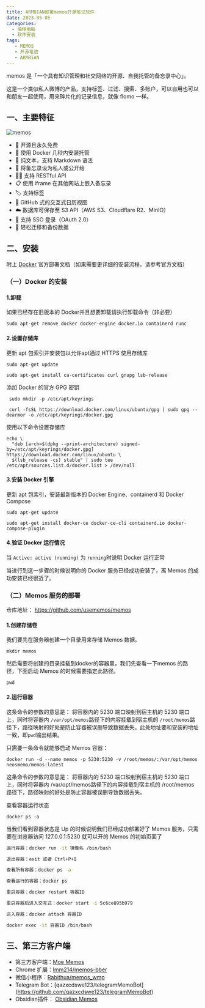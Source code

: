 ```yaml
---
title: ARMBIAN部署memos开源笔记软件
date: 2023-05-05
categories:
  - 编程电脑
  - 软件安装
tags: 
   - MEMOS
   - 开源笔迹
   - ARMBIAN
---
```

memos 是「一个具有知识管理和社交网络的开源、自我托管的备忘录中心」。
<!-- more -->
这是一个类似私人微博的产品，支持标签、过滤、搜索、多账户，可以自用也可以和朋友一起使用，用来碎片化的记录信息，就像 flomo 一样。

## 一、主要特征

![memos](https://preview.cloud.189.cn/image/imageAction?param=E2AAD4D8A23CC9D6536A1C08F848EA43799ECD4C1795AE472729BC8AC92D8D72651906D903D4F225E24A36F585A7424F86C0DCFCDE672DB1D0D128861C8BE28B3E0EA77E3250B80F6115A60A040D58300D0E529A89BAFC2A4DCA0FE6BD33CD3D42426385A33A0593FB92DE0B2874D6C0)

- 🦄 开源且永久免费
- 🚀 使用 Docker 几秒内安装托管
- 📜 纯文本，支持 Markdown 语法
- 👥 将备忘录设为私人或公开给
- 🧑‍💻 支持 RESTful API
- 📋 使用 iframe 在其他网站上嵌入备忘录
- 🏷️ 支持标签
- 📆 GitHub 式的交互式日历视图
- ☁️ 数据库可保存至 S3 API（AWS S3、Cloudflare R2、MinIO）
- 👮 支持 SSO 登录（OAuth 2.0）
- 💾 轻松迁移和备份数据

## 二、安装

附上 [Docker](https://sspai.com/link?target=https%3A%2F%2Fdocs.docker.com%2Fengine%2Finstall%2Fubuntu%2F) 官方部署文档（如果需要更详细的安装流程，请参考官方文档）

### （一）Docker 的安装

#### 1.卸载

如果已经存在旧版本的 Docker并且想要卸载请执行卸载命令（非必要）

```
sudo apt-get remove docker docker-engine docker.io containerd runc
```

#### 2.设置存储库

更新 apt 包索引并安装包以允许apt通过 HTTPS 使用存储库

```
sudo apt-get update

sudo apt-get install ca-certificates curl gnupg lsb-release
```

添加 Docker 的官方 GPG 密钥

```
 sudo mkdir -p /etc/apt/keyrings

 curl -fsSL https://download.docker.com/linux/ubuntu/gpg | sudo gpg --dearmor -o /etc/apt/keyrings/docker.gpg
```

使用以下命令设置存储库

```
echo \
  "deb [arch=$(dpkg --print-architecture) signed-by=/etc/apt/keyrings/docker.gpg] https://download.docker.com/linux/ubuntu \
  $(lsb_release -cs) stable" | sudo tee /etc/apt/sources.list.d/docker.list > /dev/null
```

#### 3.安装 Docker 引擎

更新 apt 包索引，安装最新版本的 Docker Engine、containerd 和 Docker Compose

```
sudo apt-get update

sudo apt-get install docker-ce docker-ce-cli containerd.io docker-compose-plugin
```

#### 4.验证 Docker 运行情况

当 `Active: active (running)` 为 `running`时说明 Docker 运行正常

当进行到这一步骤的时候说明你的 Docker 服务已经成功安装了，离 Memos 的成功安装已经很近了。

### （二）Memos 服务的部署

仓库地址： <https://github.com/usememos/memos>

#### 1.创建存储卷

我们要先在服务器创建一个目录用来存储 Memos 数据。

```
mkdir memos
```

然后需要将创建的目录挂载到docker的容器里，我们先查看一下memos 的路径，下面启动 Memos 的时候需要指定此路径。

```
pwd
```

#### 2.运行容器

这条命令的参数的意思是： 将容器内的 5230 端口映射到宿主机的 5230 端口上，同时将容器内 `/var/opt/memos`路径下的内容挂载到宿主机的 `/root/memos`路径下，路径映射的好处是防止容器被误删导致数据丢失。此处地址要和安装的地址一致，即`pwd`输出结果。

只需要一条命令就能够启动 Memos 容器：

```
docker run -d --name memos -p 5230:5230 -v /root/memos/:/var/opt/memos neosmemo/memos:latest
```

这条命令的参数的意思是： 将容器内的 5230 端口映射到宿主机的 5230 端口上，同时将容器内 /var/opt/memos路径下的内容挂载到宿主机的 /root/memos 路径下，路径映射的好处是防止容器被误删导致数据丢失。

查看容器运行状态

```
docker ps -a
```

当我们看到容器状态是 Up 的时候说明我们已经成功部署好了 Memos 服务，只需要在浏览器访问 127.0.0.1:5230 就可以开的 Memos 的初始页面了

```bash
运行容器：docker run -it 镜像名 /bin/bash

退出容器：exit 或者 Ctrl+P+Q

查看所有容器：docker ps -a

查看运行的容器：docker ps

重启容器：docker restart 容器ID

重启容器后进入交互式：docker start -i 5c6ce895b979

进入容器：docker attach 容器ID

docker exec -it 容器ID /bin/bash
```

## 三、第三方客户端

- 第三方客户端：[Moe Memos](https://memos.moe/)
- Chrome 扩展：[lmm214/memos-bber](https://github.com/lmm214/memos-bber)
- 微信小程序：[Rabithua/memos_wmp](https://github.com/Rabithua/memos_wmp)
- Telegram Bot：[qazxcdswe123/telegramMemoBot]
(<https://github.com/qazxcdswe123/telegramMemoBot>)
- Obsidian插件： [Obsidian Memos](https://github.com/quorafind/obsidian-memos)
